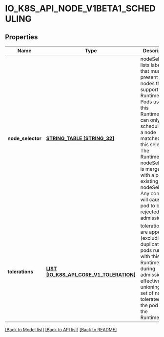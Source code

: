 # IO_K8S_API_NODE_V1BETA1_SCHEDULING

## Properties
Name | Type | Description | Notes
------------ | ------------- | ------------- | -------------
**node_selector** | [**STRING_TABLE [STRING_32]**](STRING_32.md) | nodeSelector lists labels that must be present on nodes that support this RuntimeClass. Pods using this RuntimeClass can only be scheduled to a node matched by this selector. The RuntimeClass nodeSelector is merged with a pod&#39;s existing nodeSelector. Any conflicts will cause the pod to be rejected in admission. | [optional] [default to null]
**tolerations** | [**LIST [IO_K8S_API_CORE_V1_TOLERATION]**](io.k8s.api.core.v1.Toleration.md) | tolerations are appended (excluding duplicates) to pods running with this RuntimeClass during admission, effectively unioning the set of nodes tolerated by the pod and the RuntimeClass. | [optional] [default to null]

[[Back to Model list]](../README.md#documentation-for-models) [[Back to API list]](../README.md#documentation-for-api-endpoints) [[Back to README]](../README.md)


